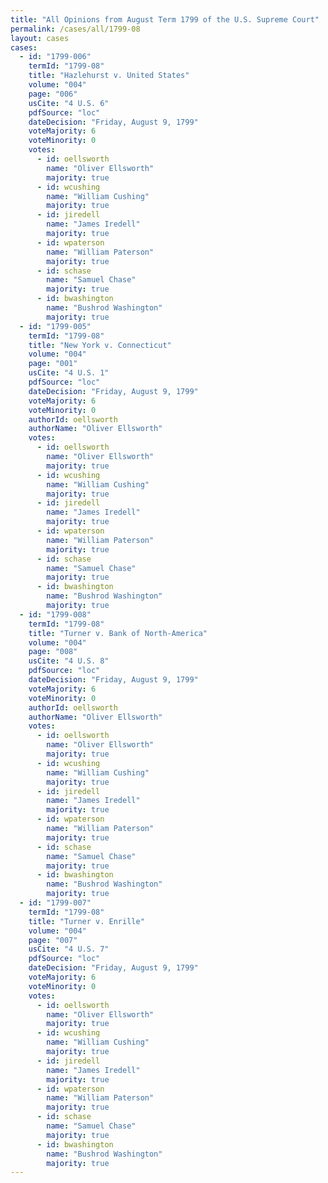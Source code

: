 ```yaml
---
title: "All Opinions from August Term 1799 of the U.S. Supreme Court"
permalink: /cases/all/1799-08
layout: cases
cases:
  - id: "1799-006"
    termId: "1799-08"
    title: "Hazlehurst v. United States"
    volume: "004"
    page: "006"
    usCite: "4 U.S. 6"
    pdfSource: "loc"
    dateDecision: "Friday, August 9, 1799"
    voteMajority: 6
    voteMinority: 0
    votes:
      - id: oellsworth
        name: "Oliver Ellsworth"
        majority: true
      - id: wcushing
        name: "William Cushing"
        majority: true
      - id: jiredell
        name: "James Iredell"
        majority: true
      - id: wpaterson
        name: "William Paterson"
        majority: true
      - id: schase
        name: "Samuel Chase"
        majority: true
      - id: bwashington
        name: "Bushrod Washington"
        majority: true
  - id: "1799-005"
    termId: "1799-08"
    title: "New York v. Connecticut"
    volume: "004"
    page: "001"
    usCite: "4 U.S. 1"
    pdfSource: "loc"
    dateDecision: "Friday, August 9, 1799"
    voteMajority: 6
    voteMinority: 0
    authorId: oellsworth
    authorName: "Oliver Ellsworth"
    votes:
      - id: oellsworth
        name: "Oliver Ellsworth"
        majority: true
      - id: wcushing
        name: "William Cushing"
        majority: true
      - id: jiredell
        name: "James Iredell"
        majority: true
      - id: wpaterson
        name: "William Paterson"
        majority: true
      - id: schase
        name: "Samuel Chase"
        majority: true
      - id: bwashington
        name: "Bushrod Washington"
        majority: true
  - id: "1799-008"
    termId: "1799-08"
    title: "Turner v. Bank of North-America"
    volume: "004"
    page: "008"
    usCite: "4 U.S. 8"
    pdfSource: "loc"
    dateDecision: "Friday, August 9, 1799"
    voteMajority: 6
    voteMinority: 0
    authorId: oellsworth
    authorName: "Oliver Ellsworth"
    votes:
      - id: oellsworth
        name: "Oliver Ellsworth"
        majority: true
      - id: wcushing
        name: "William Cushing"
        majority: true
      - id: jiredell
        name: "James Iredell"
        majority: true
      - id: wpaterson
        name: "William Paterson"
        majority: true
      - id: schase
        name: "Samuel Chase"
        majority: true
      - id: bwashington
        name: "Bushrod Washington"
        majority: true
  - id: "1799-007"
    termId: "1799-08"
    title: "Turner v. Enrille"
    volume: "004"
    page: "007"
    usCite: "4 U.S. 7"
    pdfSource: "loc"
    dateDecision: "Friday, August 9, 1799"
    voteMajority: 6
    voteMinority: 0
    votes:
      - id: oellsworth
        name: "Oliver Ellsworth"
        majority: true
      - id: wcushing
        name: "William Cushing"
        majority: true
      - id: jiredell
        name: "James Iredell"
        majority: true
      - id: wpaterson
        name: "William Paterson"
        majority: true
      - id: schase
        name: "Samuel Chase"
        majority: true
      - id: bwashington
        name: "Bushrod Washington"
        majority: true
---
```

